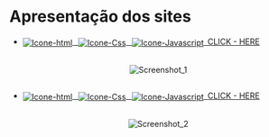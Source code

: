 # Apresentação dos sites
 
 - <div>
    <div>
      <a href="https://carlosvarao.github.io/Projetos-de-aprendizagem/Projeto-relogio/index.html" target="_blank">
      <img align="center" alt="Icone-html" src="https://img.shields.io/badge/HTML5-E34F26?style=for-the-badge&logo=html5&logoColor=white">&ensp;
      <img align="center" alt="Icone-Css" src="https://img.shields.io/badge/CSS3-1572B6?style=for-the-badge&logo=css3&logoColor=white">&ensp;
      <img align="center" alt="Icone-Javascript" src="https://img.shields.io/badge/JavaScript-323330?style=for-the-badge&logo=javascript&logoColor=F7DF1E">&ensp;<span>CLICK - HERE</span>
      </a>
    </div>

    <div align="center" style="display: inline_block"><br>

     ![Screenshot_1](https://github.com/CarlosVarao/Projetos-de-aprendizagem/assets/127850509/efdbcd7c-1c00-41ff-9b19-403b6ccbb9a2)

    </div>
</div>

##

 - <div>
    <div>
      <a href="https://carlosvarao.github.io/Projetos-de-aprendizagem/Projeto-validador-de-idade/index.html" target="_blank">
      <img align="center" alt="Icone-html" src="https://img.shields.io/badge/HTML5-E34F26?style=for-the-badge&logo=html5&logoColor=white">&ensp;
      <img align="center" alt="Icone-Css" src="https://img.shields.io/badge/CSS3-1572B6?style=for-the-badge&logo=css3&logoColor=white">&ensp;
      <img align="center" alt="Icone-Javascript" src="https://img.shields.io/badge/JavaScript-323330?style=for-the-badge&logo=javascript&logoColor=F7DF1E">&ensp;<span>CLICK - HERE</span>
      </a>
    </div>

    <div align="center" style="display: inline_block"><br>

    ![Screenshot_2](https://github.com/CarlosVarao/Projetos-de-aprendizagem/assets/127850509/d8619c34-c5a2-4c89-98b5-3f7fe3681797) 

    </div>
</div>
